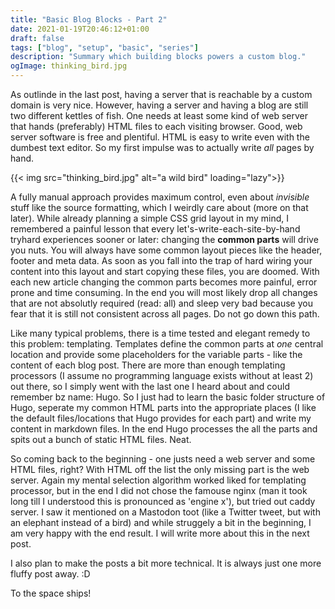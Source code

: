 ```yaml
---
title: "Basic Blog Blocks - Part 2"
date: 2021-01-19T20:46:12+01:00
draft: false
tags: ["blog", "setup", "basic", "series"]
description: "Summary which building blocks powers a custom blog."
ogImage: thinking_bird.jpg
---
```


As outlinde in the last post, having a server that is reachable by a custom domain is very nice. However, having a server and having a blog are still two different kettles of fish. One needs at least some kind of web server that hands (preferably) HTML files to each visiting browser. Good, web server software is free and plentiful. HTML is easy to write even with the dumbest text editor. So my first impulse was to actually write *all* pages by hand.

{{< img src="thinking_bird.jpg" alt="a wild bird" loading="lazy">}}

 A fully manual approach provides maximum control, even about *invisible* stuff like the source formatting, which I weirdly care about (more on that later).
While already planning a simple CSS grid layout in my mind, I remembered a painful lesson that every let's-write-each-site-by-hand tryhard experiences sooner or later: changing the **common parts** will drive you nuts.
You will always have some common layout pieces like the header, footer and meta data. As soon as you fall into the trap of hard wiring your content into this layout and start copying these files, you are doomed. With each new article changing the common parts becomes more painful, error prone and time consuming. In the end you will most likely drop all changes that are not absolutly required (read: all) and sleep very bad because you fear that it is still not consistent across all pages. Do not go down this path.

Like many typical problems, there is a time tested and elegant remedy to this problem: templating. Templates define the common parts at *one* central location and provide some placeholders for the variable parts - like the content of each blog post. There are more than enough templating processors (I assume no programming language exists without at least 2) out there, so I simply went with the last one I heard about and could remember bz name: Hugo. So I just had to learn the basic folder structure of Hugo, seperate my common HTML parts into the appropriate places (I like the default files/locations that Hugo provides for each part) and write my content in markdown files. In the end Hugo processes the all the parts and spits out a bunch of static HTML files. Neat.

So coming back to the beginning - one justs need a web server and some HTML files, right? With HTML off the list the only missing part is the web server. Again my mental selection algorithm worked liked for templating processor, but in the end I did not chose the famouse nginx (man it took long till I understood this is pronounced as 'engine x'), but tried out caddy server. I saw it mentioned on a Mastodon toot (like a Twitter tweet, but with an elephant instead of a bird) and while struggely a bit in the beginning, I am very happy with the end result. I will write more about this in the next post.

I also plan to make the posts a bit more technical. It is always just one more fluffy post away. :D

To the space ships!